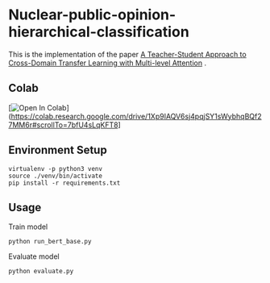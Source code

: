 # Nuclear-public-opinion-hierarchical-classification
This is the implementation of the paper [A Teacher-Student Approach to Cross-Domain Transfer Learning with Multi-level Attention](https://dl.acm.org/doi/abs/10.1145/3486622.3494009) .


## Colab

[![Open In Colab](https://colab.research.google.com/assets/colab-badge.svg)](https://colab.research.google.com/drive/1Xp9IAQV6sj4pqjSY1sWybhqBQf27MM6r#scrollTo=7bfU4sLqKFT8]


## Environment Setup
```
virtualenv -p python3 venv
source ./venv/bin/activate
pip install -r requirements.txt
```


## Usage

Train model
```
python run_bert_base.py
```
Evaluate model
```
python evaluate.py
```
